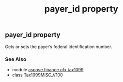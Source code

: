 ﻿---
title: payer_id property
second_title: Aspose.Finance for Python via .NET API References
description: 
type: docs
weight: 160
url: /python-net/aspose.finance.ofx.tax1099/tax1099misc_v100/payer_id/
is_root: false
---

## payer_id property


Gets or sets the payer’s federal identification number.

### See Also
* module [aspose.finance.ofx.tax1099](../../)
* class [Tax1099MISC_V100](/finance/python-net/aspose.finance.ofx.tax1099/tax1099misc_v100)
